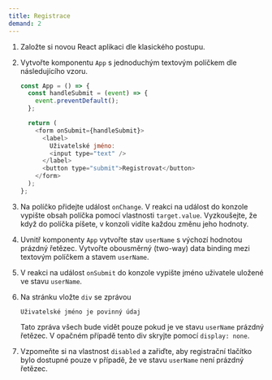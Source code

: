```yaml
---
title: Registrace
demand: 2
---
```


1. Založte si novou React aplikaci dle klasického postupu.
1. Vytvořte komponentu `App` s jednoduchým textovým políčkem dle následujícího vzoru.

   ```js
   const App = () => {
     const handleSubmit = (event) => {
       event.preventDefault();
     };

     return (
       <form onSubmit={handleSubmit}>
         <label>
           Uživatelské jméno:
           <input type="text" />
         </label>
         <button type="submit">Registrovat</button>
       </form>
     );
   };
   ```

1. Na políčko přidejte událost `onChange`. V reakci na událost do konzole vypište obsah políčka pomocí vlastnosti `target.value`. Vyzkoušejte, že když do políčka píšete, v konzoli vidíte každou změnu jeho hodnoty.
1. Uvnitř komponenty `App` vytvořte stav `userName` s výchozí hodnotou prázdný řetězec. Vytvořte obousměrný (two-way) data binding mezi textovým políčkem a stavem `userName`.
1. V reakci na událost `onSubmit` do konzole vypište jméno uživatele uložené ve stavu `userName`.
1. Na stránku vložte `div` se zprávou
   ```
   Uživatelské jméno je povinný údaj
   ```
   Tato zpráva všech bude vidět pouze pokud je ve stavu `userName` prázdný řetězec. V opačném případě tento div skryjte pomocí `display: none`.
1. Vzpomeňte si na vlastnost `disabled` a zařiďte, aby registrační tlačítko bylo dostupné pouze v případě, že ve stavu `userName` není prázdný řetězec.
